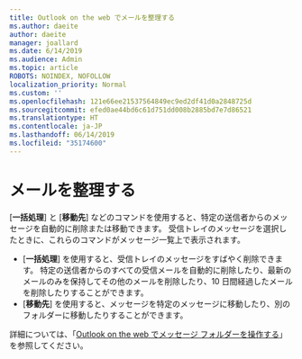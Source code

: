 ```yaml
---
title: Outlook on the web でメールを整理する
ms.author: daeite
author: daeite
manager: joallard
ms.date: 6/14/2019
ms.audience: Admin
ms.topic: article
ROBOTS: NOINDEX, NOFOLLOW
localization_priority: Normal
ms.custom: ''
ms.openlocfilehash: 121e66ee21537564849ec9ed2df41d0a2848725d
ms.sourcegitcommit: efed0ae44bd6c61d751dd008b2885bd7e7d86521
ms.translationtype: HT
ms.contentlocale: ja-JP
ms.lasthandoff: 06/14/2019
ms.locfileid: "35174600"
---
```

# <a name="organize-your-email"></a>メールを整理する

[**一括処理**] と [**移動先**] などのコマンドを使用すると、特定の送信者からのメッセージを自動的に削除または移動できます。 受信トレイのメッセージを選択したときに、これらのコマンドがメッセージ一覧上で表示されます。

- [**一括処理**] を使用すると、受信トレイのメッセージをすばやく削除できます。 特定の送信者からのすべての受信メールを自動的に削除したり、最新のメールのみを保持してその他のメールを削除したり、10 日間経過したメールを削除したりすることができます。
- [**移動先**] を使用すると、メッセージを特定のメッセージに移動したり、別のフォルダーに移動したりすることができます。

詳細については、「[Outlook on the web でメッセージ フォルダーを操作する](https://support.office.com/article/ae0f10d6-54e7-4f29-acd3-78cdc3fdcb9f)」を参照してください。